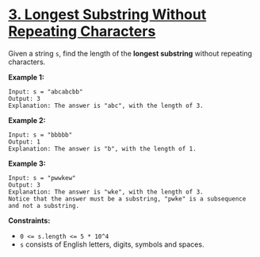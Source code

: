 # [3. Longest Substring Without Repeating Characters](https://leetcode.com/problems/longest-substring-without-repeating-characters/)

Given a string `s`, find the length of the **longest substring** without repeating characters.

**Example 1:** 

```
Input: s = "abcabcbb"
Output: 3
Explanation: The answer is "abc", with the length of 3.
```

**Example 2:** 

```
Input: s = "bbbbb"
Output: 1
Explanation: The answer is "b", with the length of 1.
```

**Example 3:** 

```
Input: s = "pwwkew"
Output: 3
Explanation: The answer is "wke", with the length of 3.
Notice that the answer must be a substring, "pwke" is a subsequence and not a substring.
```

**Constraints:** 

- `0 <= s.length <= 5 * 10^4`
- `s` consists of English letters, digits, symbols and spaces.